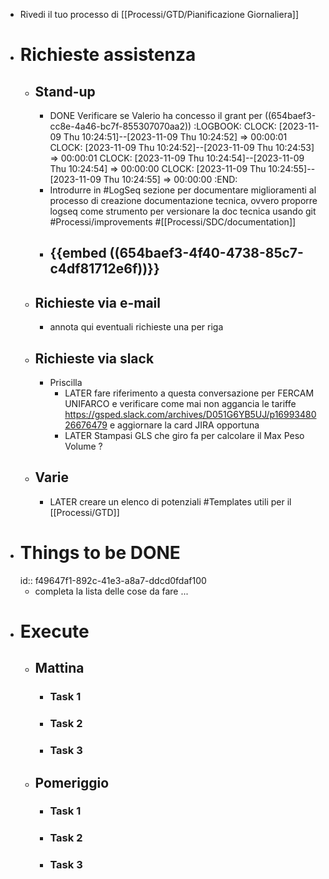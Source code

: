 - Rivedi il tuo processo di [[Processi/GTD/Pianificazione Giornaliera]]
- # Richieste assistenza
	- ## Stand-up
		- DONE Verificare se Valerio ha concesso il grant per ((654baef3-cc8e-4a46-bc7f-855307070aa2))
		  :LOGBOOK:
		  CLOCK: [2023-11-09 Thu 10:24:51]--[2023-11-09 Thu 10:24:52] =>  00:00:01
		  CLOCK: [2023-11-09 Thu 10:24:52]--[2023-11-09 Thu 10:24:53] =>  00:00:01
		  CLOCK: [2023-11-09 Thu 10:24:54]--[2023-11-09 Thu 10:24:54] =>  00:00:00
		  CLOCK: [2023-11-09 Thu 10:24:55]--[2023-11-09 Thu 10:24:55] =>  00:00:00
		  :END:
		- Introdurre in #LogSeq sezione per documentare miglioramenti al processo di creazione documentazione tecnica, ovvero proporre logseq come strumento per versionare la doc tecnica usando git #Processi/improvements #[[Processi/SDC/documentation]]
		- {{embed ((654baef3-4f40-4738-85c7-c4df81712e6f))}}
			-
	- ## Richieste via e-mail
		- annota qui eventuali richieste una per riga
	- ## Richieste via slack
		- Priscilla
			- LATER fare riferimento a questa conversazione per FERCAM UNIFARCO e verificare come mai non aggancia le tariffe https://gsped.slack.com/archives/D051G6YB5UJ/p1699348026676479 e aggiornare la card JIRA opportuna
			- LATER Stampasi GLS che giro fa per calcolare il Max Peso Volume ?
	- ## Varie
		- LATER creare un elenco di potenziali #Templates utili per il [[Processi/GTD]]
- # Things to be DONE
  id:: f49647f1-892c-41e3-a8a7-ddcd0fdaf100
	- completa la lista delle cose da fare ...
- # Execute
	- ## Mattina
		- ### Task 1
		- ### Task 2
		- ### Task 3
	- ## Pomeriggio
		- ### Task 1
		- ### Task 2
		- ### Task 3